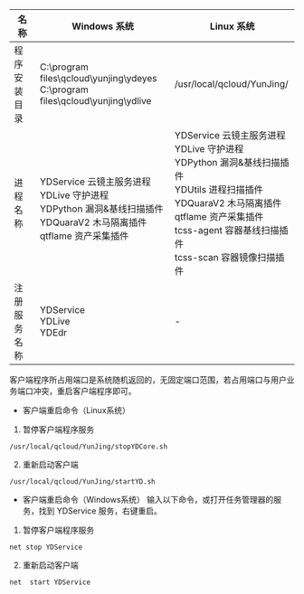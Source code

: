 

|名称 | Windows 系统 | Linux 系统 |
|---------|---------|---------|
| 程序安装目录  | C:\program files\qcloud\yunjing\ydeyes <br>C:\program files\qcloud\yunjing\ydlive  | /usr/local/qcloud/YunJing/  |
| 进程名称   |  <br>YDService 云镜主服务进程 <br>YDLive 守护进程 <br>YDPython 漏洞&基线扫描插件 <br>YDQuaraV2 木马隔离插件 <br>qtflame 资产采集插件   | YDService 云镜主服务进程<br>YDLive 守护进程<br>YDPython 漏洞&基线扫描插件<br>YDUtils 进程扫描插件<br>YDQuaraV2 木马隔离插件<br>qtflame 资产采集插件<br>tcss-agent 容器基线扫描插件<br>tcss-scan 容器镜像扫描插件  | 
| 注册服务名称   | YDService <br>YDLive<br>YDEdr   |       -   |

客户端程序所占用端口是系统随机返回的，无固定端口范围，若占用端口与用户业务端口冲突，重启客户端程序即可。
- 客户端重启命令（Linux系统）
 1. 暂停客户端程序服务
```
/usr/local/qcloud/YunJing/stopYDCore.sh 
```
 2. 重新启动客户端
```
/usr/local/qcloud/YunJing/startYD.sh
```
- 客户端重启命令（Windows系统）
输入以下命令，或打开任务管理器的服务，找到 YDService 服务，右键重启。
 1. 暂停客户端程序服务
```
net stop YDService
```
 2. 重新启动客户端
```
net  start YDService
```

